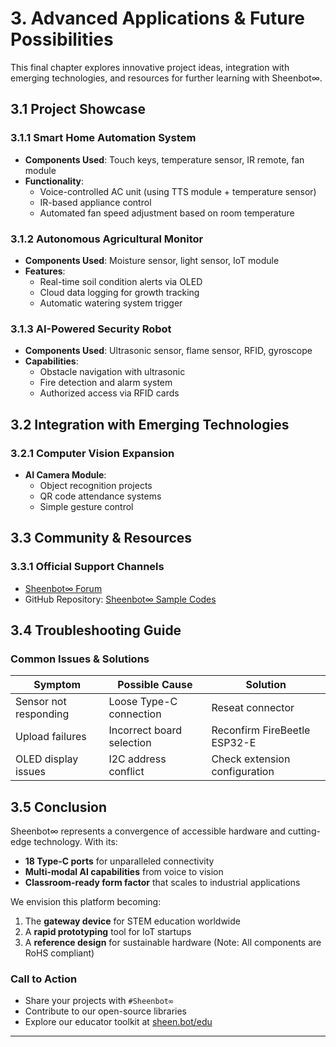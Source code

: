 # 3. Advanced Applications & Future Possibilities

This final chapter explores innovative project ideas, integration with emerging technologies, and resources for further learning with Sheenbot∞. 

## 3.1 Project Showcase

### 3.1.1 Smart Home Automation System
- **Components Used**: Touch keys, temperature sensor, IR remote, fan module
- **Functionality**:
  - Voice-controlled AC unit (using TTS module + temperature sensor)
  - IR-based appliance control
  - Automated fan speed adjustment based on room temperature

### 3.1.2 Autonomous Agricultural Monitor
- **Components Used**: Moisture sensor, light sensor, IoT module
- **Features**:
  - Real-time soil condition alerts via OLED
  - Cloud data logging for growth tracking
  - Automatic watering system trigger

### 3.1.3 AI-Powered Security Robot
- **Components Used**: Ultrasonic sensor, flame sensor, RFID, gyroscope
- **Capabilities**:
  - Obstacle navigation with ultrasonic
  - Fire detection and alarm system
  - Authorized access via RFID cards

## 3.2 Integration with Emerging Technologies

### 3.2.1 Computer Vision Expansion
- **AI Camera Module**:
  - Object recognition projects
  - QR code attendance systems
  - Simple gesture control

## 3.3 Community & Resources

### 3.3.1 Official Support Channels
- [Sheenbot∞ Forum](https://forum.sheen.bot)
- GitHub Repository: [Sheenbot∞ Sample Codes](https://github.com/sheenbot/examples)


## 3.4 Troubleshooting Guide

### Common Issues & Solutions
| Symptom | Possible Cause | Solution |
|---------|---------------|----------|
| Sensor not responding | Loose Type-C connection | Reseat connector |
| Upload failures | Incorrect board selection | Reconfirm FireBeetle ESP32-E |
| OLED display issues | I2C address conflict | Check extension configuration |


## 3.5 Conclusion

Sheenbot∞ represents a convergence of accessible hardware and cutting-edge technology. With its:
- **18 Type-C ports** for unparalleled connectivity
- **Multi-modal AI capabilities** from voice to vision
- **Classroom-ready form factor** that scales to industrial applications

We envision this platform becoming:
1. The **gateway device** for STEM education worldwide
2. A **rapid prototyping** tool for IoT startups
3. A **reference design** for sustainable hardware (Note: All components are RoHS compliant)

### Call to Action
- Share your projects with `#Sheenbot∞`
- Contribute to our open-source libraries
- Explore our educator toolkit at [sheen.bot/edu](https://sheen.bot/edu)

---

